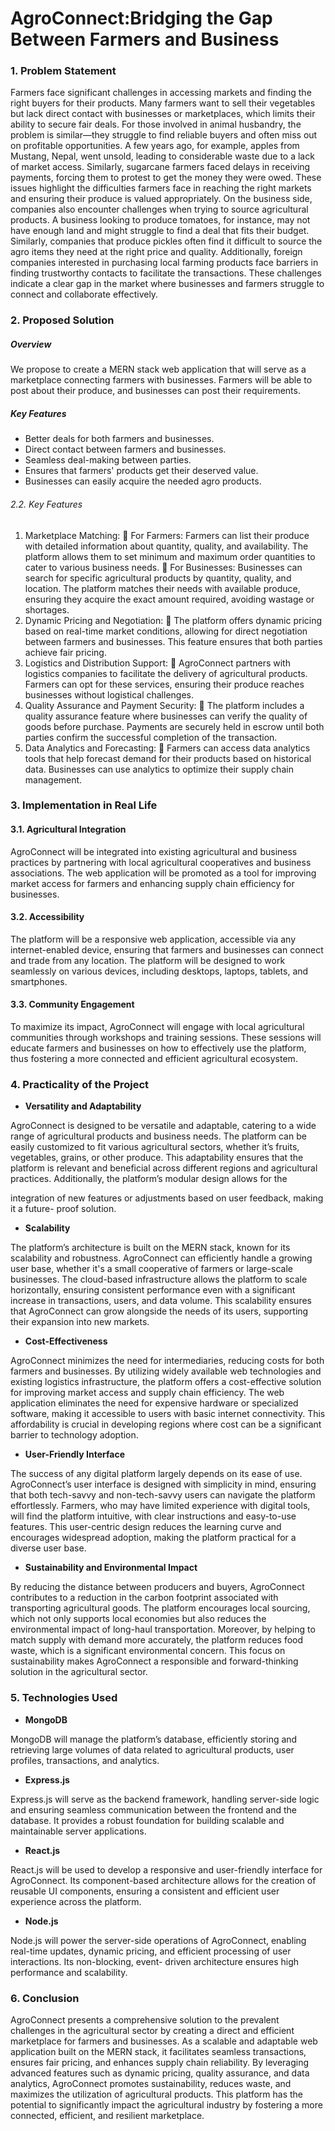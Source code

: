 # AgroConnect:Bridging the Gap Between Farmers and Business
### 1. Problem Statement

Farmers face significant challenges in accessing markets and finding the right buyers for
their products. Many farmers want to sell their vegetables but lack direct contact with
businesses or marketplaces, which limits their ability to secure fair deals. For those
involved in animal husbandry, the problem is similar—they struggle to find reliable buyers
and often miss out on profitable opportunities. A few years ago, for example, apples from
Mustang, Nepal, went unsold, leading to considerable waste due to a lack of market
access. Similarly, sugarcane farmers faced delays in receiving payments, forcing them to
protest to get the money they were owed. These issues highlight the difficulties farmers
face in reaching the right markets and ensuring their produce is valued appropriately.
On the business side, companies also encounter challenges when trying to source
agricultural products. A business looking to produce tomatoes, for instance, may not have
enough land and might struggle to find a deal that fits their budget. Similarly, companies
that produce pickles often find it difficult to source the agro items they need at the right
price and quality. Additionally, foreign companies interested in purchasing local farming
products face barriers in finding trustworthy contacts to facilitate the transactions. These
challenges indicate a clear gap in the market where businesses and farmers struggle to
connect and collaborate effectively.

### 2. Proposed Solution
##### Overview
We propose to create a MERN stack web application that will serve as a marketplace connecting farmers with businesses. Farmers will be able to post about their produce, and businesses can post their requirements.
##### Key Features
- Better deals for both farmers and businesses.
- Direct contact between farmers and businesses.
- Seamless deal-making between parties.
- Ensures that farmers' products get their deserved value.
- Businesses can easily acquire the needed agro products.


###### 2.2. Key Features
1. Marketplace Matching:
 For Farmers: Farmers can list their produce with detailed information about quantity,
quality, and availability. The platform allows them to set minimum and maximum order
quantities to cater to various business needs.
 For Businesses: Businesses can search for specific agricultural products by quantity,
quality, and location. The platform matches their needs with available produce, ensuring
they acquire the exact amount required, avoiding wastage or shortages.
2. Dynamic Pricing and Negotiation:
 The platform offers dynamic pricing based on real-time market conditions, allowing for
direct negotiation between farmers and businesses. This feature ensures that both parties
achieve fair pricing.
3. Logistics and Distribution Support:
 AgroConnect partners with logistics companies to facilitate the delivery of agricultural
products. Farmers can opt for these services, ensuring their produce reaches businesses
without logistical challenges.
4. Quality Assurance and Payment Security:
 The platform includes a quality assurance feature where businesses can verify the quality
of goods before purchase. Payments are securely held in escrow until both parties confirm
the successful completion of the transaction.
5. Data Analytics and Forecasting:
 Farmers can access data analytics tools that help forecast demand for their products
based on historical data. Businesses can use analytics to optimize their supply chain
management.

### 3. Implementation in Real Life

#### 3.1. Agricultural Integration
AgroConnect will be integrated into existing agricultural and business practices by partnering with
local agricultural cooperatives and business associations. The web application will be promoted
as a tool for improving market access for farmers and enhancing supply chain efficiency for
businesses.
#### 3.2. Accessibility
The platform will be a responsive web application, accessible via any internet-enabled device,
ensuring that farmers and businesses can connect and trade from any location. The platform will
be designed to work seamlessly on various devices, including desktops, laptops, tablets, and
smartphones.
#### 3.3. Community Engagement
To maximize its impact, AgroConnect will engage with local agricultural communities through
workshops and training sessions. These sessions will educate farmers and businesses on how
to effectively use the platform, thus fostering a more connected and efficient agricultural
ecosystem.

### 4. Practicality of the Project
- **Versatility and Adaptability**

AgroConnect is designed to be versatile and adaptable, catering to a wide range of
agricultural products and business needs. The platform can be easily customized to fit
various agricultural sectors, whether it’s fruits, vegetables, grains, or other produce. This
adaptability ensures that the platform is relevant and beneficial across different regions
and agricultural practices. Additionally, the platform’s modular design allows for the

integration of new features or adjustments based on user feedback, making it a future-
proof solution.

- **Scalability**

The platform’s architecture is built on the MERN stack, known for its scalability and
robustness. AgroConnect can efficiently handle a growing user base, whether it's a small
cooperative of farmers or large-scale businesses. The cloud-based infrastructure allows
the platform to scale horizontally, ensuring consistent performance even with a significant
increase in transactions, users, and data volume. This scalability ensures that
AgroConnect can grow alongside the needs of its users, supporting their expansion into
new markets.

- **Cost-Effectiveness**

AgroConnect minimizes the need for intermediaries, reducing costs for both farmers and
businesses. By utilizing widely available web technologies and existing logistics
infrastructure, the platform offers a cost-effective solution for improving market access and
supply chain efficiency. The web application eliminates the need for expensive hardware
or specialized software, making it accessible to users with basic internet connectivity. This
affordability is crucial in developing regions where cost can be a significant barrier to
technology adoption.

- **User-Friendly Interface**

The success of any digital platform largely depends on its ease of use. AgroConnect’s user interface is designed with simplicity in mind, ensuring that both tech-savvy and non-tech-savvy users can navigate the platform effortlessly. Farmers, who may have limited experience with digital tools, will find the platform intuitive, with clear instructions and easy-to-use features. This user-centric design reduces the learning curve and encourages
widespread adoption, making the platform practical for a diverse user base.

- **Sustainability and Environmental Impact**

By reducing the distance between producers and buyers, AgroConnect contributes to a
reduction in the carbon footprint associated with transporting agricultural goods. The
platform encourages local sourcing, which not only supports local economies but also
reduces the environmental impact of long-haul transportation. Moreover, by helping to
match supply with demand more accurately, the platform reduces food waste, which is a
significant environmental concern. This focus on sustainability makes AgroConnect a
responsible and forward-thinking solution in the agricultural sector.


### 5. Technologies Used
- **MongoDB**

MongoDB will manage the platform’s database, efficiently storing and retrieving large
volumes of data related to agricultural products, user profiles, transactions, and analytics.

- **Express.js**

Express.js will serve as the backend framework, handling server-side logic and ensuring
seamless communication between the frontend and the database. It provides a robust
foundation for building scalable and maintainable server applications.
- **React.js**

React.js will be used to develop a responsive and user-friendly interface for AgroConnect.
Its component-based architecture allows for the creation of reusable UI components,
ensuring a consistent and efficient user experience across the platform.
- **Node.js**

Node.js will power the server-side operations of AgroConnect, enabling real-time updates,
dynamic pricing, and efficient processing of user interactions. Its non-blocking, event-
driven architecture ensures high performance and scalability.

### 6. Conclusion

AgroConnect presents a comprehensive solution to the prevalent challenges in the
agricultural sector by creating a direct and efficient marketplace for farmers and businesses.
As a scalable and adaptable web application built on the MERN stack, it facilitates seamless
transactions, ensures fair pricing, and enhances supply chain reliability. By leveraging
advanced features such as dynamic pricing, quality assurance, and data analytics,
AgroConnect promotes sustainability, reduces waste, and maximizes the utilization of
agricultural products. This platform has the potential to significantly impact the agricultural
industry by fostering a more connected, efficient, and resilient marketplace.
